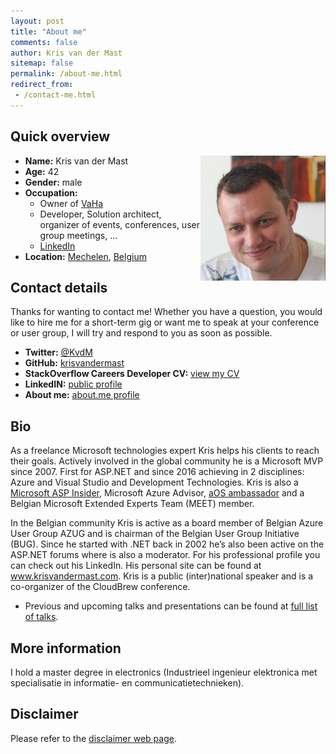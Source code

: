 ```yaml
---
layout: post
title: "About me"
comments: false
author: Kris van der Mast
sitemap: false
permalink: /about-me.html
redirect_from:
 - /contact-me.html
---
```


## Quick overview

<a href="/images/bio-photo.png"><img width="200" height="200" title="kris-400x400" align="right" style="border: 0px currentColor; border-image: none; padding-top: 0px; padding-right: 0px; padding-left: 0px; float: right; display: inline; background-image: none;" alt="kris-400x400" src="/images/bio-photo.png" border="0"></a>
 
* **Name:** Kris van der Mast  
* **Age:** 42  
* **Gender:** male  
* **Occupation:**
	* Owner of [VaHa](http://www.vaha.be)
	* Developer, Solution architect, organizer of events, conferences, user group meetings, ...
	* [LinkedIn](https://www.linkedin.com/in/krisvandermast)
* **Location:** [Mechelen](http://en.wikipedia.org/wiki/Mechelen), [Belgium](http://en.wikipedia.org/wiki/Belgium) 

## Contact details

Thanks for wanting to contact me! Whether you have a question, you would like to hire me for a short-term gig or want me to speak at your conference or user group, I will try and respond to you as soon as possible.

* **Twitter:** [@KvdM](https://twitter.com/KvdM)
* **GitHub:** [krisvandermast](https://github.com/krisvandermast)
* **StackOverflow Careers Developer CV:** [view my CV](http://stackoverflow.com/cv/krisvandermast)
* **LinkedIN:** [public profile](http://www.linkedin.com/in/krisvandermast)
* **About me:** [about.me profile](http://about.me/krisvandermast)

## Bio

As a freelance Microsoft technologies expert Kris helps his clients to reach their goals. Actively involved in the global community he is a Microsoft MVP since 2007. First for ASP.NET and since 2016 achieving in 2 disciplines: Azure and Visual Studio and Development Technologies. Kris is also a [Microsoft ASP Insider](http://aspinsiders.com/), Microsoft Azure Advisor, [aOS ambassador](http://aos.community/index.php/language/en/home/) and a Belgian Microsoft Extended Experts Team (MEET) member.  

In the Belgian community Kris is active as a board member of Belgian Azure User Group AZUG and is chairman of the Belgian User Group Initiative (BUG). Since he started with .NET back in 2002 he’s also been active on the ASP.NET forums where is also a moderator. For his professional profile you can check out his LinkedIn. His personal site can be found at www.krisvandermast.com. Kris is a public (inter)national speaker and is a co-organizer of the CloudBrew conference.

* Previous and upcoming talks and presentations can be found at [full list of talks](/talks-presentations.html).

## More information

I hold a master degree in electronics (Industrieel ingenieur elektronica met specialisatie in informatie- en communicatietechnieken).

## Disclaimer

Please refer to the [disclaimer web page](/disclaimer.html).
